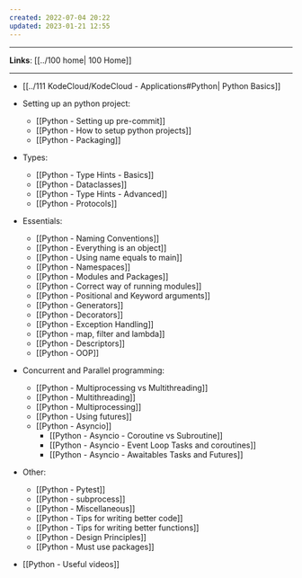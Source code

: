 ```yaml
---
created: 2022-07-04 20:22
updated: 2023-01-21 12:55
---
```

---
**Links**: [[../100 home| 100 Home]]

---
- [[../111 KodeCloud/KodeCloud - Applications#Python| Python Basics]]

- Setting up an python project:
	- [[Python - Setting up pre-commit]]
	- [[Python - How to setup python projects]]
	- [[Python - Packaging]]

- Types:
	- [[Python - Type Hints - Basics]]
	- [[Python - Dataclasses]]
	- [[Python - Type Hints - Advanced]]
	- [[Python - Protocols]]

- Essentials:
	- [[Python - Naming Conventions]]
	- [[Python - Everything is an object]]
	- [[Python - Using name equals to main]]
	- [[Python - Namespaces]]
	- [[Python - Modules and Packages]]
	- [[Python - Correct way of running modules]]
	- [[Python - Positional and Keyword arguments]]
	- [[Python - Generators]]
	- [[Python - Decorators]]
	- [[Python - Exception Handling]]
	- [[Python - map, filter and lambda]]
	- [[Python - Descriptors]]
	- [[Python - OOP]]

- Concurrent and Parallel programming:
	- [[Python - Multiprocessing vs Multithreading]]
	- [[Python - Multithreading]]
	- [[Python - Multiprocessing]]
	- [[Python - Using futures]]
	- [[Python - Asyncio]]
		- [[Python - Asyncio - Coroutine vs Subroutine]]
		- [[Python - Asyncio - Event Loop Tasks and coroutines]]
		- [[Python - Asyncio - Awaitables Tasks and Futures]]

- Other:
	- [[Python - Pytest]]
	- [[Python - subprocess]]
	- [[Python - Miscellaneous]]
	- [[Python - Tips for writing better code]]
	- [[Python - Tips for writing better functions]]
	- [[Python - Design Principles]]
	- [[Python - Must use packages]]
	

- [[Python - Useful videos]]